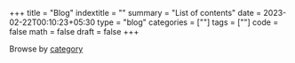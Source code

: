 +++
title = "Blog"
indextitle = ""
summary = "List of contents"
date = 2023-02-22T00:10:23+05:30
type = "blog"
categories = [""]
tags = [""]
code = false
math = false
draft = false
+++

Browse by [category](/categories)
